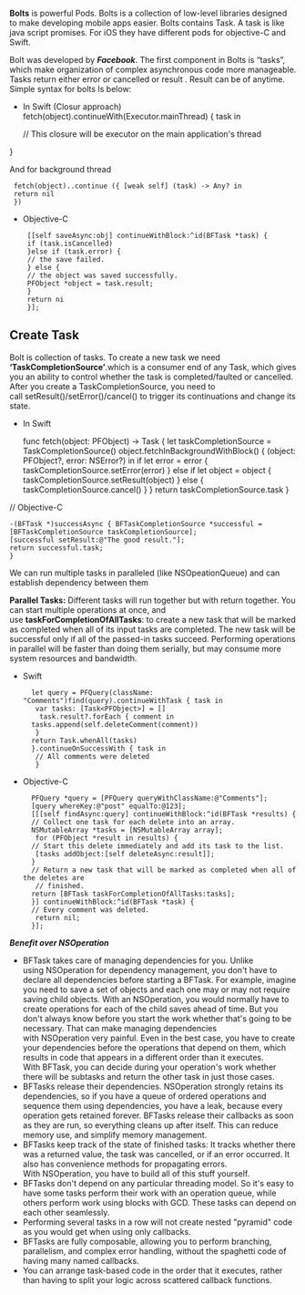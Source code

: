 **Bolts** is powerful Pods. Bolts is a collection of low-level libraries designed to make developing mobile apps easier. Bolts contains Task. A task is like java script promises. For iOS they have different pods for objective-C and Swift.

Bolt was developed by ***Facebook***. The first component in Bolts is “tasks”, which make organization of complex asynchronous code more manageable. Tasks return either error or cancelled or result .  Result can be of anytime. Simple syntax for bolts Is below:

* In Swift  (Closur approach)
fetch(object).continueWith(Executor.mainThread) { task in 

  // This closure will be executor on the main application's thread
  
}

And for background thread 

     fetch(object)..continue ({ [weak self] (task) -> Any? in 
     return nil 
     })


*  Objective-C
		
		[[self saveAsync:obj] continueWithBlock:^id(BFTask *task) { 
		if (task.isCancelled) 
		}else if (task.error) { 
		// the save failed.
		} else {
		// the object was saved successfully.
		PFObject *object = task.result;
		}
		return ni
		}];

## Create Task
Bolt is collection of tasks. To create a new task we need **‘TaskCompletionSource’**.which is a consumer end of any Task, which gives you an ability to control whether the task is completed/faulted or cancelled. After you create a TaskCompletionSource, you need to call setResult()/setError()/cancel() to trigger its continuations and change its state.

*  In Swift

	func fetch(object: PFObject) -> Task<PFObject> {
	let taskCompletionSource = TaskCompletionSource<PFObject>()
	object.fetchInBackgroundWithBlock() { (object: PFObject?, error: NSError?) in
    if let error = error {
      taskCompletionSource.setError(error)
    } else if let object = object {
      taskCompletionSource.setResult(object)
    } else {
      taskCompletionSource.cancel()
    }
  }
  return taskCompletionSource.task
}

// Objective-C
	
	
	
	-(BFTask *)successAsync { BFTaskCompletionSource *successful = [BFTaskCompletionSource taskCompletionSource];
	[successful setResult:@"The good result."];
	return successful.task;
	}



We can run multiple tasks in paralleled  (like NSOpeationQueue) and can establish dependency between them

**Parallel Tasks:** Different tasks will run together but with return together. You can start multiple operations at once, and use **taskForCompletionOfAllTasks**: to create a new task that will be marked as completed when all of its input tasks are completed. The new task will be successful only if all of the passed-in tasks succeed. Performing operations in parallel will be faster than doing them serially, but may consume more system resources and bandwidth.

* Swift


        let query = PFQuery(className: "Comments")find(query).continueWithTask { task in
         var tasks: [Task<PFObject>] = []
          task.result?.forEach { comment in
        tasks.append(self.deleteComment(comment))
         }
        return Task.whenAll(tasks)
        }.continueOnSuccessWith { task in
         // All comments were deleted
         }


* Objective-C

        PFQuery *query = [PFQuery queryWithClassName:@"Comments"];
        [query whereKey:@"post" equalTo:@123];
        [[[self findAsync:query] continueWithBlock:^id(BFTask *results) {
        // Collect one task for each delete into an array.
        NSMutableArray *tasks = [NSMutableArray array];
         for (PFObject *result in results) {
        // Start this delete immediately and add its task to the list.
         [tasks addObject:[self deleteAsync:result]];
        } 
        // Return a new task that will be marked as completed when all of the deletes are
         // finished.
        return [BFTask taskForCompletionOfAllTasks:tasks];
        }] continueWithBlock:^id(BFTask *task) {
        // Every comment was deleted.
         return nil;
        }];


***Benefit over NSOperation***

* BFTask takes care of managing dependencies for you. Unlike using NSOperation for dependency management, you don't have to declare all dependencies before starting a BFTask. For example, imagine you need to save a set of objects and each one may or may not require saving child objects. With an NSOperation, you would normally have to create operations for each of the child saves ahead of time. But you don't always know before you start the work whether that's going to be necessary. That can make managing dependencies with NSOperation very painful. Even in the best case, you have to create your dependencies before the operations that depend on them, which results in code that appears in a different order than it executes. With BFTask, you can decide during your operation's work whether there will be subtasks and return the other task in just those cases.
* BFTasks release their dependencies. NSOperation strongly retains its dependencies, so if you have a queue of ordered operations and sequence them using dependencies, you have a leak, because every operation gets retained forever. BFTasks release their callbacks as soon as they are run, so everything cleans up after itself. This can reduce memory use, and simplify memory management.
* BFTasks keep track of the state of finished tasks: It tracks whether there was a returned value, the task was cancelled, or if an error occurred. It also has convenience methods for propagating errors. With NSOperation, you have to build all of this stuff yourself.
* BFTasks don't depend on any particular threading model. So it's easy to have some tasks perform their work with an operation queue, while others perform work using blocks with GCD. These tasks can depend on each other seamlessly.
* Performing several tasks in a row will not create nested "pyramid" code as you would get when using only callbacks.
* BFTasks are fully composable, allowing you to perform branching, parallelism, and complex error handling, without the spaghetti code of having many named callbacks.
* You can arrange task-based code in the order that it executes, rather than having to split your logic across scattered callback functions.

 

